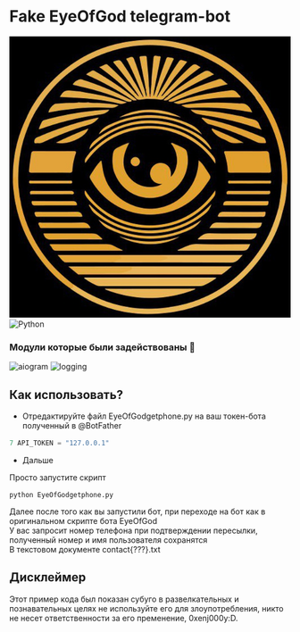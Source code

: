 # Fake EyeOfGod telegram-bot
![Banner](https://github.com/K3rnel-Dev/EyeOfGodFakeTG/blob/main/screen.jpg)
![Python](https://img.shields.io/badge/Language-Python-blue?style=for-the-badge&logo=python)

### Модули которые были задействованы 💾
![aiogram](https://img.shields.io/badge/aiogram-yellow?style=for-the-badge)
![logging](https://img.shields.io/badge/logging-blue?style=for-the-badge)

## Как использовать?
- Отредактируйте файл EyeOfGodgetphone.py на ваш токен-бота полученный в @BotFather
```py
7 API_TOKEN = "127.0.0.1"

```
- Дальше

Просто запустите скрипт
```
python EyeOfGodgetphone.py
```
Далее после того как вы запустили бот, при переходе на бот как в оригинальном скрипте бота EyeOfGod<br>
У вас запросит номер телефона при подтверждении пересылки, полученный номер и имя пользователя сохранятся<br>
В текстовом документе contact{???}.txt

## Дисклеймер
Этот пример кода был показан субуго в развелкательных и познавательных целях не используйте его для злоупотребления, никто не несет ответственности за его пременение, 0xenj000y:D.